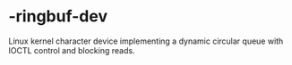# -ringbuf-dev
Linux kernel character device implementing a dynamic circular queue with IOCTL control and blocking reads.
